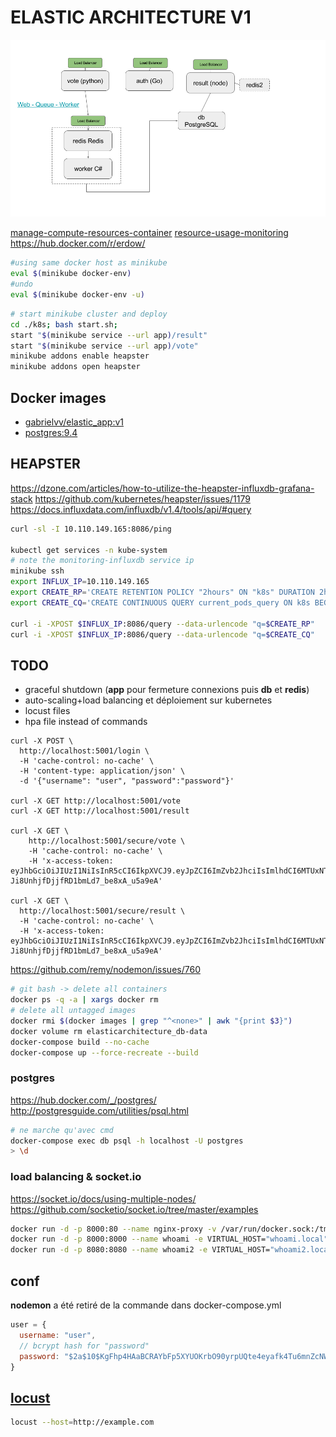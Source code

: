 # ELASTIC ARCHITECTURE V1

![architecture](architecture.png)

[manage-compute-resources-container](https://kubernetes.io/docs/concepts/configuration/manage-compute-resources-container/)
[resource-usage-monitoring](https://kubernetes.io/docs/tasks/debug-application-cluster/resource-usage-monitoring/)
https://hub.docker.com/r/erdow/

```sh
#using same docker host as minikube
eval $(minikube docker-env)
#undo
eval $(minikube docker-env -u)
```

```sh
# start minikube cluster and deploy
cd ./k8s; bash start.sh;
start "$(minikube service --url app)/result"
start "$(minikube service --url app)/vote"
minikube addons enable heapster
minikube addons open heapster
```

## Docker images
* [gabrielvv/elastic_app:v1](https://hub.docker.com/r/gabrielvv/elastic_app)
* [postgres:9.4](https://hub.docker.com/_/postgres/)

## HEAPSTER

https://dzone.com/articles/how-to-utilize-the-heapster-influxdb-grafana-stack
https://github.com/kubernetes/heapster/issues/1179
https://docs.influxdata.com/influxdb/v1.4/tools/api/#query

```sh
curl -sl -I 10.110.149.165:8086/ping

kubectl get services -n kube-system
# note the monitoring-influxdb service ip
minikube ssh
export INFLUX_IP=10.110.149.165
export CREATE_RP='CREATE RETENTION POLICY "2hours" ON "k8s" DURATION 2h REPLICATION 1'
export CREATE_CQ='CREATE CONTINUOUS QUERY current_pods_query ON k8s BEGIN SELECT max(value) AS value INTO k8s."2hours".current_pods FROM k8s."default".uptime WHERE type = "pod" GROUP BY time(5m), namespace_name, nodename, pod_name END'

curl -i -XPOST $INFLUX_IP:8086/query --data-urlencode "q=$CREATE_RP"
curl -i -XPOST $INFLUX_IP:8086/query --data-urlencode "q=$CREATE_CQ"
```

## TODO

* graceful shutdown (**app** pour fermeture connexions puis **db** et **redis**)
* auto-scaling+load balancing et déploiement sur kubernetes
* locust files
* hpa file instead of commands

```
curl -X POST \
  http://localhost:5001/login \
  -H 'cache-control: no-cache' \
  -H 'content-type: application/json' \
  -d '{"username": "user", "password":"password"}'

curl -X GET http://localhost:5001/vote
curl -X GET http://localhost:5001/result

curl -X GET \
    http://localhost:5001/secure/vote \
    -H 'cache-control: no-cache' \
    -H 'x-access-token: eyJhbGciOiJIUzI1NiIsInR5cCI6IkpXVCJ9.eyJpZCI6ImZvb2JhciIsImlhdCI6MTUxNTQzNzgyMCwiZXhwIjoxNTE1NTI0MjIwfQ.BBp7kphEb-Ji8UnhjfDjjfRD1bmLd7_be8xA_u5a9eA'

curl -X GET \
  http://localhost:5001/secure/result \
  -H 'cache-control: no-cache' \
  -H 'x-access-token: eyJhbGciOiJIUzI1NiIsInR5cCI6IkpXVCJ9.eyJpZCI6ImZvb2JhciIsImlhdCI6MTUxNTQzNzgyMCwiZXhwIjoxNTE1NTI0MjIwfQ.BBp7kphEb-Ji8UnhjfDjjfRD1bmLd7_be8xA_u5a9eA'
```

https://github.com/remy/nodemon/issues/760
```sh
# git bash -> delete all containers
docker ps -q -a | xargs docker rm
# delete all untagged images
docker rmi $(docker images | grep "^<none>" | awk "{print $3}")
docker volume rm elasticarchitecture_db-data
docker-compose build --no-cache
docker-compose up --force-recreate --build
```

### postgres
https://hub.docker.com/_/postgres/  
http://postgresguide.com/utilities/psql.html
```sh
# ne marche qu'avec cmd
docker-compose exec db psql -h localhost -U postgres
> \d
```

### load balancing & socket.io

https://socket.io/docs/using-multiple-nodes/
https://github.com/socketio/socket.io/tree/master/examples

```sh
docker run -d -p 8000:80 --name nginx-proxy -v /var/run/docker.sock:/tmp/docker.sock:ro jwilder/nginx-proxy
docker run -d -p 8000:8000 --name whoami -e VIRTUAL_HOST="whoami.local" -t jwilder/whoami
docker run -d -p 8080:8080 --name whoami2 -e VIRTUAL_HOST="whoami2.local" -t jwilder/whoami
```

## conf

**nodemon** a été retiré de la commande dans docker-compose.yml

```js
user = {
  username: "user",
  // bcrypt hash for "password"
  password: "$2a$10$KgFhp4HAaBCRAYbFp5XYUOKrbO90yrpUQte4eyafk4Tu6mnZcNWiK",
}
```

## [locust](https://docs.locust.io/en/latest/index.html)

```sh
locust --host=http://example.com
```
